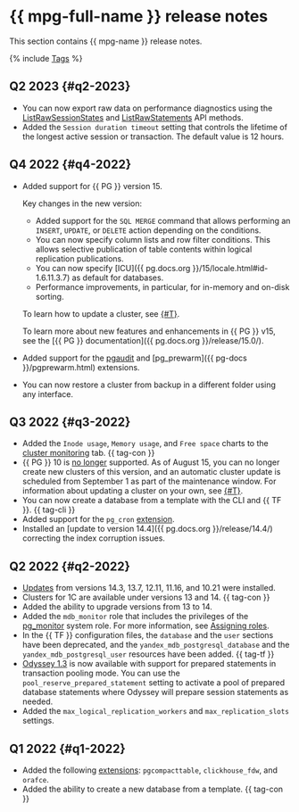 # {{ mpg-full-name }} release notes

This section contains {{ mpg-name }} release notes.

{% include [Tags](../_includes/mdb/release-notes-tags.md) %}

## Q2 2023 {#q2-2023}

* You can now export raw data on performance diagnostics using the [ListRawSessionStates](api-ref/grpc/perf_diag_service.md#ListRawSessionStates) and [ListRawStatements](api-ref/grpc/perf_diag_service.md#ListRawStatements) API methods.
* Added the `Session duration timeout` setting that controls the lifetime of the longest active session or transaction. The default value is 12 hours.

## Q4 2022 {#q4-2022}

* Added support for {{ PG }} version 15.

   Key changes in the new version:

   * Added support for the `SQL MERGE` command that allows performing an `INSERT`, `UPDATE`, or `DELETE` action depending on the conditions.
   * You can now specify column lists and row filter conditions. This allows selective publication of table contents within logical replication publications.
   * You can now specify [ICU]({{ pg.docs.org }}/15/locale.html#id-1.6.11.3.7) as default for databases.
   * Performance improvements, in particular, for in-memory and on-disk sorting.

   To learn how to update a cluster, see [{#T}](operations/cluster-version-update.md).

   To learn more about new features and enhancements in {{ PG }} v15, see the [{{ PG }} documentation]({{ pg.docs.org }}/release/15.0/).

* Added support for the [pgaudit](https://www.pgaudit.org/) and [pg_prewarm]({{ pg-docs }}/pgprewarm.html) extensions.
* You can now restore a cluster from backup in a different folder using any interface.

## Q3 2022 {#q3-2022}

* Added the `Inode usage`, `Memory usage`, and `Free space` charts to the [cluster monitoring](operations/monitoring.md#monitoring-cluster) tab. {{ tag-con }}
* {{ PG }} 10 is [no longer](https://www.postgresql.org/about/news/postgresql-143-137-1211-1116-and-1021-released-2449/) supported. As of August 15, you can no longer create new clusters of this version, and an automatic cluster update is scheduled from September 1 as part of the maintenance window. For information about updating a cluster on your own, see [{#T}](operations/cluster-version-update.md).
* You can now create a database from a template with the CLI and {{ TF }}. {{ tag-cli }}
* Added support for the `pg_cron` [extension](operations/extensions/pg_cron.md).
* Installed an [update to version 14.4]({{ pg.docs.org }}/release/14.4/) correcting the index corruption issues.

## Q2 2022 {#q2-2022}

* [Updates](https://www.postgresql.org/about/news/postgresql-143-137-1211-1116-and-1021-released-2449/) from versions 14.3, 13.7, 12.11, 11.16, and 10.21 were installed.
* Clusters for 1C are available under versions 13 and 14. {{ tag-con }}
* Added the ability to upgrade versions from 13 to 14.
* Added the `mdb_monitor` role that includes the privileges of the [pg_monitor](https://www.postgresql.org/docs/10/default-roles.html) system role. For more information, see [Assigning roles](concepts/roles.md#mdb-monitor).
* In the {{ TF }} configuration files, the `database` and the `user` sections have been deprecated, and the `yandex_mdb_postgresql_database` and the `yandex_mdb_postgresql_user` resources have been added. {{ tag-tf }}
* [Odyssey 1.3](https://www.postgresql.org/about/news/odyssey-13-released-2476/) is now available with support for prepared statements in transaction pooling mode. You can use the `pool_reserve_prepared_statement` setting to activate a pool of prepared database statements where Odyssey will prepare session statements as needed.
* Added the `max_logical_replication_workers` and `max_replication_slots` settings.

## Q1 2022 {#q1-2022}

* Added the following [extensions](operations/extensions/cluster-extensions.md): `pgcompacttable`, `clickhouse_fdw`, and `orafce`.
* Added the ability to create a new database from a template. {{ tag-con }}

